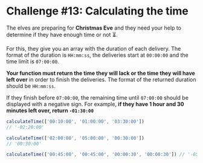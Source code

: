 # Challenge #13: Calculating the time

The elves are preparing for **Christmas Eve** and they need your help to determine if they have enough time or not ⏳.

For this, they give you an array with the duration of each delivery. The format of the duration is `HH:mm:ss`, the deliveries start at `00:00:00` and the time limit is `07:00:00`.

**Your function must return the time they will lack or the time they will have left over** in order to finish the deliveries. The format of the returned duration should be `HH:mm:ss`.

If they finish before `07:00:00`, the remaining time until `07:00:00` should be displayed with a negative sign. For example, **if they have 1 hour and 30 minutes left over, return `-01:30:00`**

```js
calculateTime(['00:10:00', '01:00:00', '03:30:00'])
// '-02:20:00'

calculateTime(['02:00:00', '05:00:00', '00:30:00'])
// '00:30:00'

calculateTime(['00:45:00', '00:45:00', '00:00:30', '00:00:30']) // '-05:29:00'
```
